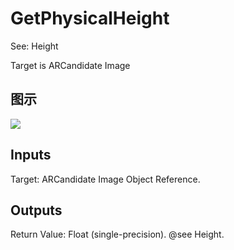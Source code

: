 # GetPhysicalHeight

See: Height

Target is ARCandidate Image

## 图示

![]($-20221218-17565768.png)

## Inputs

Target: ARCandidate Image Object Reference.  

## Outputs

Return Value: Float (single-precision). @see Height.

